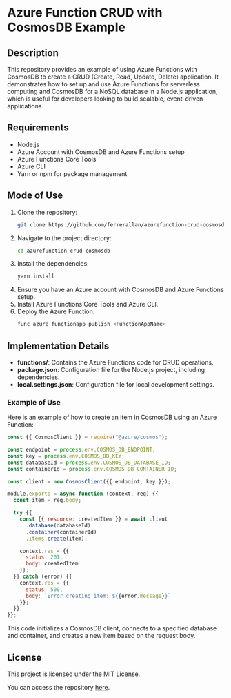 
# Azure Function CRUD with CosmosDB Example

## Description

This repository provides an example of using Azure Functions with CosmosDB to create a CRUD (Create, Read, Update, Delete) application. It demonstrates how to set up and use Azure Functions for serverless computing and CosmosDB for a NoSQL database in a Node.js application, which is useful for developers looking to build scalable, event-driven applications.

## Requirements

- Node.js
- Azure Account with CosmosDB and Azure Functions setup
- Azure Functions Core Tools
- Azure CLI
- Yarn or npm for package management

## Mode of Use

1. Clone the repository:
   ```bash
   git clone https://github.com/ferrerallan/azurefunction-crud-cosmosdb.git
   ```
2. Navigate to the project directory:
   ```bash
   cd azurefunction-crud-cosmosdb
   ```
3. Install the dependencies:
   ```bash
   yarn install
   ```
4. Ensure you have an Azure account with CosmosDB and Azure Functions setup.
5. Install Azure Functions Core Tools and Azure CLI.
6. Deploy the Azure Function:
   ```bash
   func azure functionapp publish <FunctionAppName>
   ```

## Implementation Details

- **functions/**: Contains the Azure Functions code for CRUD operations.
- **package.json**: Configuration file for the Node.js project, including dependencies.
- **local.settings.json**: Configuration file for local development settings.

### Example of Use

Here is an example of how to create an item in CosmosDB using an Azure Function:

```javascript
const {{ CosmosClient }} = require("@azure/cosmos");

const endpoint = process.env.COSMOS_DB_ENDPOINT;
const key = process.env.COSMOS_DB_KEY;
const databaseId = process.env.COSMOS_DB_DATABASE_ID;
const containerId = process.env.COSMOS_DB_CONTAINER_ID;

const client = new CosmosClient({{ endpoint, key }});

module.exports = async function (context, req) {{
  const item = req.body;

  try {{
    const {{ resource: createdItem }} = await client
      .database(databaseId)
      .container(containerId)
      .items.create(item);

    context.res = {{
      status: 201,
      body: createdItem
    }};
  }} catch (error) {{
    context.res = {{
      status: 500,
      body: `Error creating item: ${{error.message}}`
    }};
  }}
}};
```

This code initializes a CosmosDB client, connects to a specified database and container, and creates a new item based on the request body.

## License

This project is licensed under the MIT License.

You can access the repository [here](https://github.com/ferrerallan/azurefunction-crud-cosmosdb).
